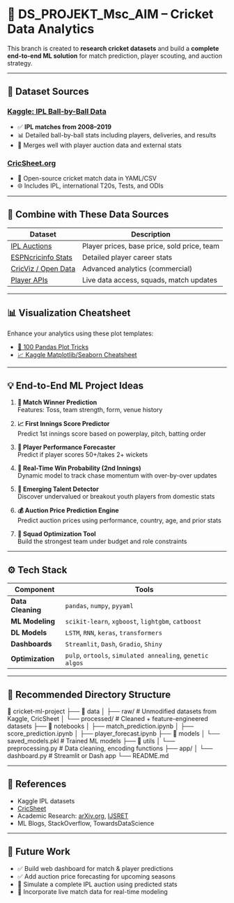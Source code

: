 # 🏏 DS_PROJEKT_Msc_AIM – Cricket Data Analytics  

This branch is created to **research cricket datasets** and build a **complete end-to-end ML solution** for match prediction, player scouting, and auction strategy.

---

## 📂 Dataset Sources

### [Kaggle: IPL Ball-by-Ball Data](https://www.kaggle.com/datasets)
- ✅ **IPL matches from 2008–2019**
- 📊 Detailed ball-by-ball stats including players, deliveries, and results
- 🧩 Merges well with player auction data and external stats

### [CricSheet.org](https://cricsheet.org)
- 🧠 Open-source cricket match data in YAML/CSV
- 🌐 Includes IPL, international T20s, Tests, and ODIs

---

## 🔗 Combine with These Data Sources

| Dataset | Description |
|--------|-------------|
| [IPL Auctions](https://www.iplt20.com/auction) | Player prices, base price, sold price, team |
| [ESPNcricinfo Stats](https://stats.espncricinfo.com) | Detailed player career stats |
| [CricViz / Open Data](https://cricviz.com/) | Advanced analytics (commercial) |
| [Player APIs](https://rapidapi.com/) | Live data access, squads, match updates |

---

## 📊 Visualization Cheatsheet

Enhance your analytics using these plot templates:
- [📘 100 Pandas Plot Tricks](https://github.com/rougier/matplotlib-cheatsheet)
- [📈 Kaggle Matplotlib/Seaborn Cheatsheet](https://www.kaggle.com/code/learn/matplotlib)

---

## 💡 End-to-End ML Project Ideas

1. **🧠 Match Winner Prediction**  
   Features: Toss, team strength, form, venue history

2. **📈 First Innings Score Predictor**  
   Predict 1st innings score based on powerplay, pitch, batting order

3. **👤 Player Performance Forecaster**  
   Predict if player scores 50+/takes 2+ wickets

4. **🧠 Real-Time Win Probability (2nd Innings)**  
   Dynamic model to track chase momentum with over-by-over updates

5. **🌟 Emerging Talent Detector**  
   Discover undervalued or breakout youth players from domestic stats

6. **💰 Auction Price Prediction Engine**  
   Predict auction prices using performance, country, age, and prior stats

7. **🧮 Squad Optimization Tool**  
   Build the strongest team under budget and role constraints

---

## ⚙️ Tech Stack

| Component | Tools |
|----------|-------|
| **Data Cleaning** | `pandas`, `numpy`, `pyyaml` |
| **ML Modeling** | `scikit-learn`, `xgboost`, `lightgbm`, `catboost` |
| **DL Models** | `LSTM`, `RNN`, `keras`, `transformers` |
| **Dashboards** | `Streamlit`, `Dash`, `Gradio`, `Shiny` |
| **Optimization** | `pulp`, `ortools`, `simulated annealing`, `genetic algos` |

---

## 📁 Recommended Directory Structure
📁 cricket-ml-project ├── 📂 data │ ├── raw/ # Unmodified datasets from Kaggle, CricSheet │ └── processed/ # Cleaned + feature-engineered datasets ├── 📂 notebooks │ ├── match_prediction.ipynb │ ├── score_prediction.ipynb │ ├── player_forecast.ipynb ├── 📂 models │ └── saved_models.pkl # Trained ML models ├── 📂 utils │ └── preprocessing.py # Data cleaning, encoding functions ├── app/ │ └── dashboard.py # Streamlit or Dash app └── README.md


---

## 📘 References

- Kaggle IPL datasets  
- [CricSheet](https://cricsheet.org)  
- Academic Research: [arXiv.org](https://arxiv.org), [IJSRET](https://ijsret.com)  
- ML Blogs, StackOverflow, TowardsDataScience

---

## 🚧 Future Work

- ✅ Build web dashboard for match & player predictions  
- ✅ Add auction price forecasting for upcoming seasons  
- 🧠 Simulate a complete IPL auction using predicted stats  
- 🧪 Incorporate live match data for real-time modeling  

